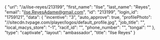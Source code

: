 {
    "url": "\/a\/ilse-reyes\/213199",
    "first_name": "Ilse",
    "last_name": "Reyes",
    "email": "ilse.ReyesAdame@gmail.com",
    "id": "213199",
    "login_id": "1759121",
    "data": {
        "incentive": "3",
        "auto_approve": true,
        "profilePhoto": "\/\/sitecdn.tvpage.com\/player\/logos\/default_profile.jpg",
        "job_title": "",
        "local_macys_store": "-1",
        "racif_id": "",
        "phone_number": "",
        "tongal": ""
    },
    "type": "captivate",
    "layout": "ambassador",
    "title": "Ilse Reyes"
}